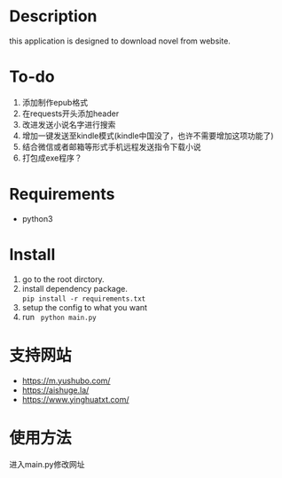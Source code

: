 # Description
this application is designed to download novel from website.
# To-do
1. 添加制作epub格式
2. 在requests开头添加header
3. 改进发送小说名字进行搜索
4. 增加一键发送至kindle模式(kindle中国没了，也许不需要增加这项功能了)
5. 结合微信或者邮箱等形式手机远程发送指令下载小说
6. 打包成exe程序？

# Requirements
* python3

# Install
1.  go to the root dirctory.
2.  install dependency package.  
```pip install -r requirements.txt```
3. setup the config to what you want
4. run ``` python main.py```

# 支持网站
* https://m.yushubo.com/
* https://aishuge.la/
* https://www.yinghuatxt.com/

# 使用方法
进入main.py修改网址
